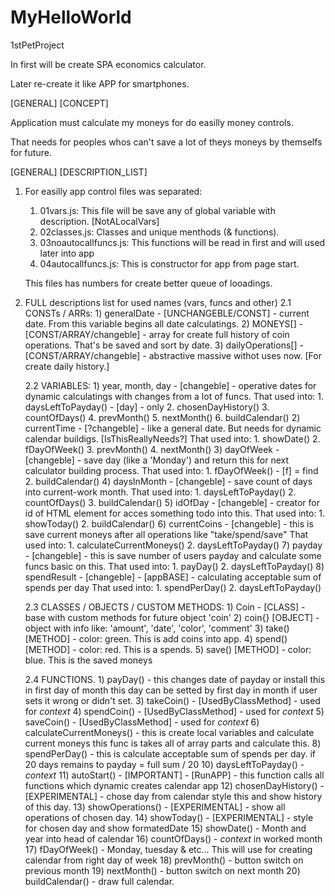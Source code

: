 # MyHelloWorld
 1stPetProject

In first will be create SPA economics calculator.

Later re-create it like APP for smartphones.


[GENERAL]
[CONCEPT]

Application must calculate my moneys for 
do easilly money controls.

That needs for peoples whos can't save a lot
of theys moneys by themselfs for future.

[GENERAL]
[DESCRIPTION_LIST]

1. For easilly app control files was separated:
    1) 01vars.js: This file will be save any of global variable with description. [NotALocalVars]
    2) 02classes.js: Classes and unique menthods (& functions). 
    3) 03noautocallfuncs.js: This functions will be read in first and will used later into app
    4) 04autocallfuncs.js: This is constructor for app from page start.
   
   This files has numbers for create better queue of looadings.

2. FULL descriptions list for used names (vars, funcs and other)
    2.1 CONSTs / ARRs:
        1) generalDate - [UNCHANGEBLE/CONST] - current date. From this variable begins all date calculatings.
        2) MONEYS[] - [CONST/ARRAY/changeble] - array for create full history of coin operations. 
            That's be saved and sort by date.
        3) dailyOperations[] - [CONST/ARRAY/changeble] - abstractive massive withot uses now. [For create daily history.]

    2.2 VARIABLES:
       1) year, month, day - [changeble] - operative dates for dynamic calculatings with changes from a lot of funcs.
            That used into:
                1. daysLeftToPayday() - [day] - only
                2. chosenDayHistory()
                3. countOfDays()
                4. prevMonth()
                5. nextMonth()
                6. buildCalendar()
       2) currentTime - [?changeble] - like a general date. But needs for dynamic calendar buildigs. [IsThisReallyNeeds?]
            That used into:
                1. showDate()
                2. fDayOfWeek()
                3. prevMonth()
                4. nextMonth()
       3) dayOfWeek - [changeble] - save day (like a 'Monday') and return this for next calculator building process.
            That used into:
                1. fDayOfWeek() - [f] = find
                2. buildCalendar()
       4) daysInMonth - [changeble] - save count of days into current-work month.
            That used into:
                1. daysLeftToPayday()
                2. countOfDays()
                3. buildCalendar()
       5) idOfDay - [changeble] - creator for id of HTML element for acces something todo into this.
            That used into:
                1. showToday()
                2. buildCalendar()
       6)  currentCoins - [changeble] - this is save current moneys after all operations like "take/spend/save"
            That used into:
                1. calculateCurrentMoneys()
                2. daysLeftToPayday()
       7)  payday - [changeble] - this is save number of users payday and calculate some funcs basic on this. 
            That used into:
                1. payDay()
                2. daysLeftToPayday()
       8)  spendResult - [changeble] - [appBASE] - calculating acceptable sum of spends per day
            That used into:
                1. spendPerDay()
                2. daysLeftToPayday()

    2.3 CLASSES / OBJECTS / CUSTOM METHODS:
        1) Coin - [CLASS] - base with custom methods for future object 'coin'
        2) coin{} [OBJECT] - object with info like: 'amount', 'date', 'color', 'comment'
        3) take() [METHOD] - color: green. This is add coins into app.
        4) spend() [METHOD] - color: red. This is a spends.
        5) save() [METHOD] - color: blue. This is the saved moneys
        
    2.4 FUNCTIONS.
        1) payDay() - this changes date of payday or install this in first day of month
            this day can be setted by first day in month if user sets it wrong or didn't set.
        3) takeCoin() - [UsedByClassMethod] - used for *context*
        4) spendCoin() - [UsedByClassMethod] - used for *context*
        5) saveCoin() - [UsedByClassMethod] - used for *context*
        6) calculateCurrentMoneys() - this is create local variables and calculate current moneys
            this func is takes all of array parts and calculate this.
        8) spendPerDay() - this is calculate acceptable sum of spends per day.
            if 20 days remains to payday = full sum / 20
        10) daysLeftToPayday() - *context*
        11) autoStart() - [IMPORTANT] - [RunAPP] - this function calls all functions which dynamic creates calendar app
        12) chosenDayHistory() - [EXPERIMENTAL] - chose day from calendar style this and show history of this day.
        13) showOperations() - [EXPERIMENTAL] - show all operations of chosen day.
        14) showToday() - [EXPERIMENTAL] - style for chosen day and show formatedDate
        15) showDate() - Month and year into head of calendar
        16) countOfDays() - *context* in worked month
        17) fDayOfWeek() - Monday, tuesday & etc... This will use for creating calendar from right day of week
        18) prevMonth() - button switch on previous month
        19) nextMonth() - button switch on next month
        20) buildCalendar() - draw full calendar.